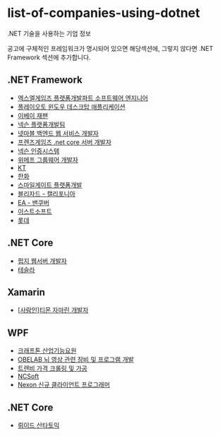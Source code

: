 # list-of-companies-using-dotnet
.NET 기술을 사용하는 기업 정보

공고에 구체적인 프레임워크가 명시되어 있으면 해당섹션에, 그렇지 않다면 .NET Framework 섹션에 추가합니다.

## .NET Framework
- [엑스엘게임즈 플랫폼개발파트 소프트웨어 엔지니어](https://xlgames.recruiter.co.kr/app/jobnotice/view?systemKindCode=MRS1&jobnoticeSn=17190)
- [플레이오토 윈도우 데스크탑 애플리케이션](https://www.playauto.co.kr/com/recruit_apply.html?num=33)
- [이베이 재팬](https://ebaykorea.recruiter.co.kr/bbs/appsite/notice/read/77566)
- [넥슨 플랫폼개발팀](http://company.nexon.com/careers/1/50)
- [넷마블 백엔드 웹 서비스 개발자](https://company.netmarble.com/rem/www/notice.jsp?anno_id=1757858&annotype=all) 
- [프렌즈게임즈 .net core 서버 개발자](https://kakaogames.recruiter.co.kr/app/jobnotice/view?systemKindCode=MRS2&jobnoticeSn=19396)
- [넥슨 인증시스템](https://www.jobplanet.co.kr/companies/83498/job_postings/1151212/%EC%9E%A1%ED%94%8C%EB%9E%98%EB%8B%9B-%EB%A7%A4%EC%B9%AD-%EC%82%AC%EB%82%B4-%EC%9D%B8%EC%A6%9D-%EC%8B%9C%EC%8A%A4%ED%85%9C-%EA%B0%9C%EB%B0%9C%EC%9E%90/%EB%84%A5%EC%8A%A8%EC%BD%94%EB%A6%AC%EC%95%84?_rs_act=search&_rs_con=job_postings&_rs_element=search_result)
- [위메프 그룹웨어 개발자](https://www.wanted.co.kr/wd/22834)
- [KT](https://recruit.kt.com/apply/notifyView?seq=16388)
- [한화](https://www.hanwhain.com/web/apply/notification/view.do?rtSeq=2882)
- [스마일게이트 플랫폼개발](http://www.gamejob.co.kr/List_GI/GIB_Read.asp?GI_No=171534)
- [블리자드 - 캘리포니아 ](https://careers.blizzard.com/ko-kr/openings/o26ybfwB)
- [EA - 밴쿠버](https://ea.gr8people.com/index.gp?method=cappportal.showJob&opportunityID=156206&sid=https://www.google.com/)
- [이스트소프트](http://job.incruit.com/entry/jobpost.asp?job=1811070000616)
- [롯데](https://job.lotte.co.kr/LotteRecruit/Recruit_Info/RecruitView.aspx?emptype=20000252&nowpage=1&keyword=&keyselect=&regtype=)

## .NET Core
- [펍지 웹서버 개발자](https://www.wanted.co.kr/wd/12800)
- [테슬라](https://www.tesla.com/ko_KR/careers/job/-56433)

## Xamarin
- [[사람인]티몬 자마린 개발자](http://www.saramin.co.kr/zf_user/jobs/view?rec_idx=36828692) 

## WPF
- [크래프톤 산업기능요원](https://www.jobplanet.co.kr/companies/74946/job_postings/363852/%EA%B2%8C%EC%9E%84%ED%9A%8C%EC%82%AC-%EB%B8%94%EB%A3%A8%ED%99%80-%ED%94%84%EB%A1%9C%EA%B7%B8%EB%9E%A8-%EC%82%B0%EC%97%85%EA%B8%B0%EB%8A%A5%EC%9A%94%EC%9B%90/%ED%81%AC%EB%9E%98%ED%94%84%ED%86%A4)
- [OBELAB 뇌 영상 관련 장비 및 프로그램 개발](https://www.wanted.co.kr/wd/22899)
- [트렌비 가격 크롤링 및 가공](https://www.wanted.co.kr/wd/22153)
- [NCSoft](http://www.jobkorea.co.kr/Recruit/GI_Read/28274018)
- [Nexon 신규 클라이언트 프로그래머](https://career.nexon.com/user/recruit/notice/noticeView?joinCorp=NX&reNo=20190068)

## .NET Core
 - [뤼이드 산타토익](https://www.wanted.co.kr/wd/32724)
